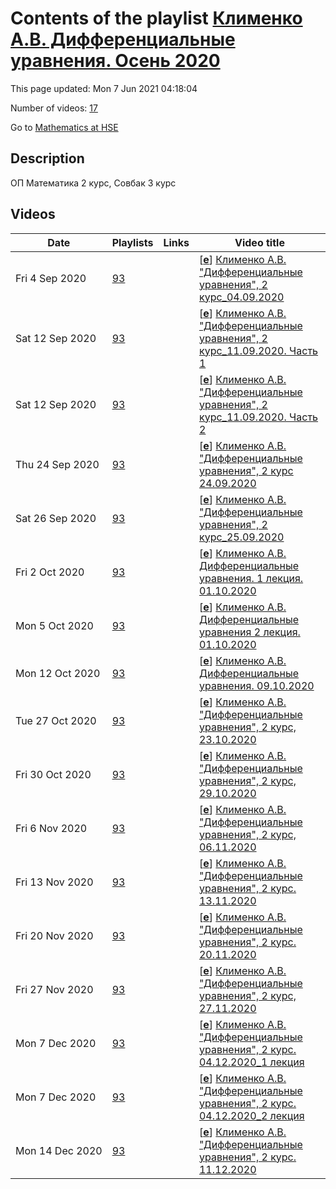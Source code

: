 # Contents of the playlist [Клименко А.В. Дифференциальные уравнения. Осень 2020](https://www.youtube.com/playlist?list=PLq3E5oubNNoApfc1PrVOJ3oft_hkEjV3-)

This page updated: Mon 7 Jun 2021 04:18:04

Number of videos: [17](#videos)

Go to [Mathematics at HSE](../README.md)

## Description

ОП Математика 2 курс, Совбак 3 курс

## Videos

|Date|Playlists|Links|Video title|
|---|---|---|---|
| Fri&nbsp;4&nbsp;Sep&nbsp;2020 | [93](../playlists/93 "Клименко А.В. Дифференциальные уравнения. Осень 2020") |  | [[**e**](https://studio.youtube.com/video/sLAIxOWhVZI/edit "Edit")] [Клименко А.В. &#34;Дифференциальные уравнения&#34;, 2 курс&#95;04.09.2020](https://www.youtube.com/watch?v=sLAIxOWhVZI&list=PLq3E5oubNNoApfc1PrVOJ3oft_hkEjV3-) |
| Sat&nbsp;12&nbsp;Sep&nbsp;2020 | [93](../playlists/93 "Клименко А.В. Дифференциальные уравнения. Осень 2020") |  | [[**e**](https://studio.youtube.com/video/56ZRyIvSLLE/edit "Edit")] [Клименко А.В. &#34;Дифференциальные уравнения&#34;, 2 курс&#95;11.09.2020. Часть 1](https://www.youtube.com/watch?v=56ZRyIvSLLE&list=PLq3E5oubNNoApfc1PrVOJ3oft_hkEjV3-) |
| Sat&nbsp;12&nbsp;Sep&nbsp;2020 | [93](../playlists/93 "Клименко А.В. Дифференциальные уравнения. Осень 2020") |  | [[**e**](https://studio.youtube.com/video/SFC3UDLlL7g/edit "Edit")] [Клименко А.В. &#34;Дифференциальные уравнения&#34;, 2 курс&#95;11.09.2020. Часть 2](https://www.youtube.com/watch?v=SFC3UDLlL7g&list=PLq3E5oubNNoApfc1PrVOJ3oft_hkEjV3-) |
| Thu&nbsp;24&nbsp;Sep&nbsp;2020 | [93](../playlists/93 "Клименко А.В. Дифференциальные уравнения. Осень 2020") |  | [[**e**](https://studio.youtube.com/video/Ajd7jNpJIKY/edit "Edit")] [Клименко А.В. &#34;Дифференциальные уравнения&#34;, 2 курс 24.09.2020](https://www.youtube.com/watch?v=Ajd7jNpJIKY&list=PLq3E5oubNNoApfc1PrVOJ3oft_hkEjV3-) |
| Sat&nbsp;26&nbsp;Sep&nbsp;2020 | [93](../playlists/93 "Клименко А.В. Дифференциальные уравнения. Осень 2020") |  | [[**e**](https://studio.youtube.com/video/vJeREn63Uo4/edit "Edit")] [Клименко А.В. &#34;Дифференциальные уравнения&#34;, 2 курс&#95;25.09.2020](https://www.youtube.com/watch?v=vJeREn63Uo4&list=PLq3E5oubNNoApfc1PrVOJ3oft_hkEjV3-) |
| Fri&nbsp;2&nbsp;Oct&nbsp;2020 | [93](../playlists/93 "Клименко А.В. Дифференциальные уравнения. Осень 2020") |  | [[**e**](https://studio.youtube.com/video/8GY1_Fwal34/edit "Edit")] [Клименко А.В. Дифференциальные уравнения. 1 лекция. 01.10.2020](https://www.youtube.com/watch?v=8GY1_Fwal34&list=PLq3E5oubNNoApfc1PrVOJ3oft_hkEjV3-) |
| Mon&nbsp;5&nbsp;Oct&nbsp;2020 | [93](../playlists/93 "Клименко А.В. Дифференциальные уравнения. Осень 2020") |  | [[**e**](https://studio.youtube.com/video/nDDEgfGcbTM/edit "Edit")] [Клименко А.В. Дифференциальные уравнения 2 лекция. 01.10.2020](https://www.youtube.com/watch?v=nDDEgfGcbTM&list=PLq3E5oubNNoApfc1PrVOJ3oft_hkEjV3-) |
| Mon&nbsp;12&nbsp;Oct&nbsp;2020 | [93](../playlists/93 "Клименко А.В. Дифференциальные уравнения. Осень 2020") |  | [[**e**](https://studio.youtube.com/video/shoUdCycl8g/edit "Edit")] [Клименко А.В. Дифференциальные уравнения. 09.10.2020](https://www.youtube.com/watch?v=shoUdCycl8g&list=PLq3E5oubNNoApfc1PrVOJ3oft_hkEjV3-) |
| Tue&nbsp;27&nbsp;Oct&nbsp;2020 | [93](../playlists/93 "Клименко А.В. Дифференциальные уравнения. Осень 2020") |  | [[**e**](https://studio.youtube.com/video/7azb0TVdrmk/edit "Edit")] [Клименко А.В. &#34;Дифференциальные уравнения&#34;, 2 курс, 23.10.2020](https://www.youtube.com/watch?v=7azb0TVdrmk&list=PLq3E5oubNNoApfc1PrVOJ3oft_hkEjV3-) |
| Fri&nbsp;30&nbsp;Oct&nbsp;2020 | [93](../playlists/93 "Клименко А.В. Дифференциальные уравнения. Осень 2020") |  | [[**e**](https://studio.youtube.com/video/TV2tAUTldvo/edit "Edit")] [Клименко А.В. &#34;Дифференциальные уравнения&#34;, 2 курс, 29.10.2020](https://www.youtube.com/watch?v=TV2tAUTldvo&list=PLq3E5oubNNoApfc1PrVOJ3oft_hkEjV3-) |
| Fri&nbsp;6&nbsp;Nov&nbsp;2020 | [93](../playlists/93 "Клименко А.В. Дифференциальные уравнения. Осень 2020") |  | [[**e**](https://studio.youtube.com/video/ZBLDIy4CqCA/edit "Edit")] [Клименко А.В. &#34;Дифференциальные уравнения&#34;, 2 курс, 06.11.2020](https://www.youtube.com/watch?v=ZBLDIy4CqCA&list=PLq3E5oubNNoApfc1PrVOJ3oft_hkEjV3-) |
| Fri&nbsp;13&nbsp;Nov&nbsp;2020 | [93](../playlists/93 "Клименко А.В. Дифференциальные уравнения. Осень 2020") |  | [[**e**](https://studio.youtube.com/video/JYpv-7FCAgA/edit "Edit")] [Клименко А.В. &#34;Дифференциальные уравнения&#34;, 2 курс. 13.11.2020](https://www.youtube.com/watch?v=JYpv-7FCAgA&list=PLq3E5oubNNoApfc1PrVOJ3oft_hkEjV3-) |
| Fri&nbsp;20&nbsp;Nov&nbsp;2020 | [93](../playlists/93 "Клименко А.В. Дифференциальные уравнения. Осень 2020") |  | [[**e**](https://studio.youtube.com/video/dEbwlg_CMlU/edit "Edit")] [Клименко А.В. &#34;Дифференциальные уравнения&#34;, 2 курс. 20.11.2020](https://www.youtube.com/watch?v=dEbwlg_CMlU&list=PLq3E5oubNNoApfc1PrVOJ3oft_hkEjV3-) |
| Fri&nbsp;27&nbsp;Nov&nbsp;2020 | [93](../playlists/93 "Клименко А.В. Дифференциальные уравнения. Осень 2020") |  | [[**e**](https://studio.youtube.com/video/gTpF8U0-LqI/edit "Edit")] [Клименко А.В. &#34;Дифференциальные уравнения&#34;, 2 курс, 27.11.2020](https://www.youtube.com/watch?v=gTpF8U0-LqI&list=PLq3E5oubNNoApfc1PrVOJ3oft_hkEjV3-) |
| Mon&nbsp;7&nbsp;Dec&nbsp;2020 | [93](../playlists/93 "Клименко А.В. Дифференциальные уравнения. Осень 2020") |  | [[**e**](https://studio.youtube.com/video/B90w7kJXAGQ/edit "Edit")] [Клименко А.В. &#34;Дифференциальные уравнения&#34;, 2 курс. 04.12.2020&#95;1 лекция](https://www.youtube.com/watch?v=B90w7kJXAGQ&list=PLq3E5oubNNoApfc1PrVOJ3oft_hkEjV3-) |
| Mon&nbsp;7&nbsp;Dec&nbsp;2020 | [93](../playlists/93 "Клименко А.В. Дифференциальные уравнения. Осень 2020") |  | [[**e**](https://studio.youtube.com/video/8UYLCxMa-Fg/edit "Edit")] [Клименко А.В. &#34;Дифференциальные уравнения&#34;, 2 курс. 04.12.2020&#95;2 лекция](https://www.youtube.com/watch?v=8UYLCxMa-Fg&list=PLq3E5oubNNoApfc1PrVOJ3oft_hkEjV3-) |
| Mon&nbsp;14&nbsp;Dec&nbsp;2020 | [93](../playlists/93 "Клименко А.В. Дифференциальные уравнения. Осень 2020") |  | [[**e**](https://studio.youtube.com/video/6Huhav_cLbI/edit "Edit")] [Клименко А.В. &#34;Дифференциальные уравнения&#34;, 2 курс. 11.12.2020](https://www.youtube.com/watch?v=6Huhav_cLbI&list=PLq3E5oubNNoApfc1PrVOJ3oft_hkEjV3-) |
